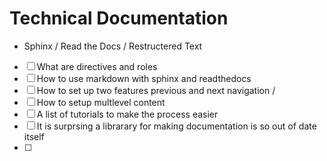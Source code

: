 # Technical Documentation 
  - Sphinx / Read the Docs / Restructered Text 
  - [ ] What are directives and roles 
  - [ ] How to use markdown with sphinx and readthedocs 
  - [ ] How to set up two features previous and next navigation /
  - [ ]  How to setup multlevel content 
  - [ ]  A list of tutorials to make the process easier 
  - [ ]  It is surprsing a librarary for making documentation is so out of date itself
  - [ ]  